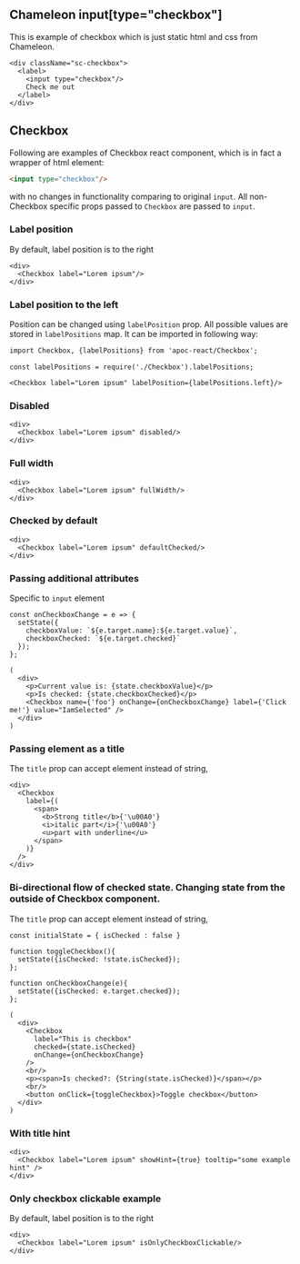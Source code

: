 ## Chameleon input\[type="checkbox"\]
This is example of checkbox which is just static html and css from Chameleon.

    <div className="sc-checkbox">
      <label>
        <input type="checkbox"/>
        Check me out
      </label>
    </div>

## Checkbox
Following are examples of Checkbox react component, which is in fact
a wrapper of html element:

```html
<input type="checkbox"/>
```

with no changes in functionality comparing to original `input`.
All non-Checkbox specific props passed to `Checkbox` are passed to `input`.

### Label position

By default, label position is to the right

    <div>
      <Checkbox label="Lorem ipsum"/>
    </div>

### Label position to the left
Position can be changed using `labelPosition` prop. All possible
values are stored in `labelPositions` map. It can be imported in following
way:

```html
import Checkbox, {labelPositions} from 'apoc-react/Checkbox';

```

    const labelPositions = require('./Checkbox').labelPositions;

    <Checkbox label="Lorem ipsum" labelPosition={labelPositions.left}/>

### Disabled

    <div>
      <Checkbox label="Lorem ipsum" disabled/>
    </div>

### Full width

    <div>
      <Checkbox label="Lorem ipsum" fullWidth/>
    </div>

### Checked by default

    <div>
      <Checkbox label="Lorem ipsum" defaultChecked/>
    </div>

### Passing additional attributes
Specific to `input` element

    const onCheckboxChange = e => {
      setState({
        checkboxValue: `${e.target.name}:${e.target.value}`,
        checkboxChecked: `${e.target.checked}`
      });
    };

    (
      <div>
        <p>Current value is: {state.checkboxValue}</p>
        <p>Is checked: {state.checkboxChecked}</p>
        <Checkbox name={'foo'} onChange={onCheckboxChange} label={'Click me!'} value="IamSelected" />
      </div>
    )

### Passing element as a title
The `title` prop can accept element instead of string,

    <div>
      <Checkbox
        label={(
          <span>
            <b>Strong title</b>{'\u00A0'}
            <i>italic part</i>{'\u00A0'}
            <u>part with underline</u>
          </span>
        )}
      />
    </div>

### Bi-directional flow of checked state. Changing state from the outside of Checkbox component.
The `title` prop can accept element instead of string,

    const initialState = { isChecked : false }

    function toggleCheckbox(){
      setState({isChecked: !state.isChecked});
    };

    function onCheckboxChange(e){
      setState({isChecked: e.target.checked});
    };

    (
      <div>
        <Checkbox
          label="This is checkbox"
          checked={state.isChecked}
          onChange={onCheckboxChange}
        />
        <br/>
        <p><span>Is checked?: {String(state.isChecked)}</span></p>
        <br/>
        <button onClick={toggleCheckbox}>Toggle checkbox</button>
      </div>
    )

### With title hint
    <div>
      <Checkbox label="Lorem ipsum" showHint={true} tooltip="some example hint" />
    </div>

### Only checkbox clickable example

By default, label position is to the right

    <div>
      <Checkbox label="Lorem ipsum" isOnlyCheckboxClickable/>
    </div>
